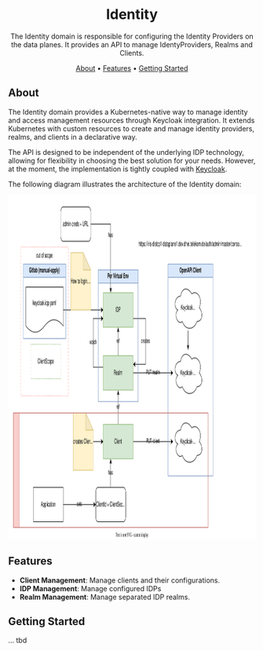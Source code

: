 <!--
SPDX-FileCopyrightText: 2025 Deutsche Telekom AG

SPDX-License-Identifier: CC0-1.0
-->

<p align="center">
  <h1 align="center">Identity</h1>
</p>

<p align="center">
  The Identity domain is responsible for configuring the Identity Providers on the data planes. It provides an API to manage IdentyProviders, Realms and Clients.
</p>

<p align="center">
  <a href="#about">About</a> •
  <a href="#features">Features</a> •
   <a href="#getting-started">Getting Started</a>
</p>

## About

The Identity domain provides a Kubernetes-native way to manage identity and access management resources through Keycloak integration. It extends Kubernetes with custom resources to create and manage identity providers, realms, and clients in a declarative way.


The API is designed to be independent of the underlying IDP technology, allowing for flexibility in choosing the best solution for your needs.
However, at the moment, the implementation is tightly coupled with [Keycloak](https://www.keycloak.org/documentation).

The following diagram illustrates the architecture of the Identity domain:
<div align="center">
    <img width="800" height="700" src="./docs/identity_overview.drawio.svg" />
</div>



## Features

- **Client Management**: Manage clients and their configurations.
- **IDP Management**: Manage configured IDPs
- **Realm Management**: Manage separated IDP realms.

## Getting Started


... tbd